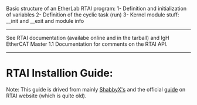 Basic structure of an EtherLab RTAI program:
1- Definition and initialization of variables
2- Definition of the cyclic task (run)
3- Kernel module stuff: __init and __exit and module info
__________________________________________________________________________

See RTAI documentation (availabe online and in the tarball) and IgH EtherCAT Master 1.1 Documentation for comments on the RTAI API.
__________________________________________________________________________
# RTAI Installion Guide:
Note: This guide is drived from mainly [ShabbyX's](https://github.com/ShabbyX/RTAI/blob/master/README.INSTALL) and the official [guide](https://www.rtai.org/userfiles/downloads/RTAILAB/RTAI-TARGET-HOWTO.txt) on RTAI website (which is quite old).


